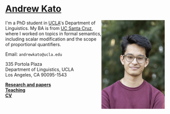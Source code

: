 # [Andrew Kato](https://andrewmkato.github.io)

<img align="right" src="/images/IMG_44934.jpg" class="responsive" width="200" height="280" max-width="200" max-height="280"/>

I'm a PhD student in [UCLA](https://linguistics.ucla.edu/about/)'s Department of Linguistics. My BA is from [UC Santa Cruz](https://linguistics.ucsc.edu), where I worked on topics in formal semantics, including scalar modification and the scope of proportional quantifiers.

Email: `andrewkato@ucla.edu`

335 Portola Plaza  
Department of Linguistics, UCLA   
Los Angeles, CA 90095-1543

**[Research and papers](research.md)**  
**[Teaching](teaching.md)**  
**[CV](/papers/CV-Kato.pdf)**  